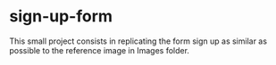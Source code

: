 # sign-up-form

This small project consists in replicating the form sign up as similar as possible to the reference image in Images folder.
